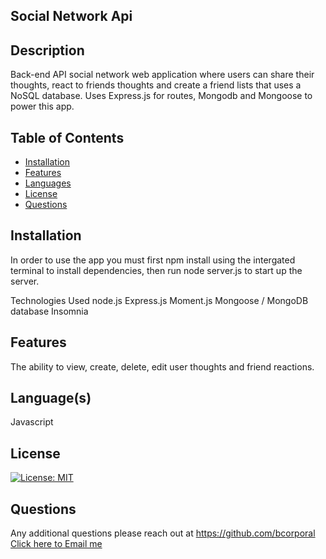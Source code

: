## Social Network Api

  
  ## Description
  Back-end API social network web application where users can share their thoughts, react to friends thoughts and create a friend lists that uses a NoSQL database. Uses Express.js for routes, Mongodb and Mongoose to power this app.


  
  ## Table of Contents
  - [Installation](#installation)
  - [Features](#features)
  - [Languages](#languages)
  - [License](#license)
  - [Questions](#questions)



  ## Installation
  In order to use the app you must first npm install using the intergated terminal to install dependencies, then run node server.js to start up the server.

  Technologies Used 
  node.js
  Express.js
  Moment.js
  Mongoose / MongoDB database
  Insomnia



  ## Features
  The ability to view, create, delete, edit user thoughts and friend reactions.



  ## Language(s)
  Javascript
  


  ## License
  [![License: MIT](https://img.shields.io/badge/License-MIT-yellow.svg)](https://opensource.org/licenses/MIT)
   


  ## Questions
  Any additional questions please reach out at https://github.com/bcorporal
  [Click here to Email me](mailto:bcorporal@gmail.com)
